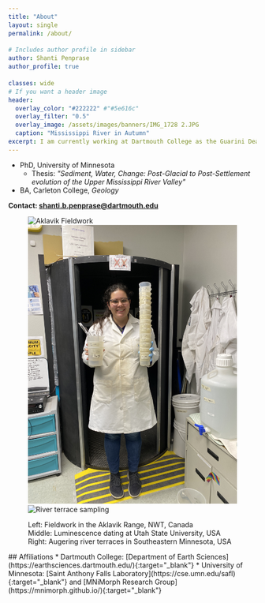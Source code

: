 ```yaml
---
title: "About"
layout: single
permalink: /about/

# Includes author profile in sidebar
author: Shanti Penprase
author_profile: true

classes: wide
# If you want a header image
header:
  overlay_color: "#222222" #"#5e616c"
  overlay_filter: "0.5"
  overlay_image: /assets/images/banners/IMG_1728 2.JPG
  caption: "Mississippi River in Autumn"
excerpt: I am currently working at Dartmouth College as the Guarini Dean's Postdoctoral Fellow in the Department of Earth Sciences. I grew up in southern California but have learned to love seasons (and snow!) from my time in New Hampshire and Minnesota. Outside of work, I love hiking, swimming, yoga, baking, and reading historical fiction.
---
```

* PhD, University of Minnesota
  * Thesis: <i>"Sediment, Water, Change: Post-Glacial to Post-Settlement evolution of the Upper Mississippi River Valley"</i>
* BA, Carleton College, <i>Geology</i>

<b>Contact: <a href="mailto:shanti.b.penprase@dartmouth.edu">shanti.b.penprase@dartmouth.edu</a></b> 

<figure class="third">
    <img src="/assets/images/IMG_0725.JPG" alt="Aklavik Fieldwork" class="test-class"><img src="/assets/images/banners/IMG_2277.JPG" alt="Lab work" class="test-class">
	<img src="/assets/images/IMG_5616_2.JPG" alt="River terrace sampling">
	<figcaption><p class="text-center"> Left: Fieldwork in the Aklavik Range, NWT, Canada <br> Middle: Luminescence dating at Utah State University, USA <br> Right: Augering river terraces in Southeastern Minnesota, USA </p></figcaption>
</figure>
## Affiliations
* Dartmouth College: [Department of Earth Sciences](https://earthsciences.dartmouth.edu/){:target="_blank"}
* University of Minnesota: [Saint Anthony Falls Laboratory](https://cse.umn.edu/safl){:target="_blank"} and [MNiMorph Research Group](https://mnimorph.github.io/){:target="_blank"}


